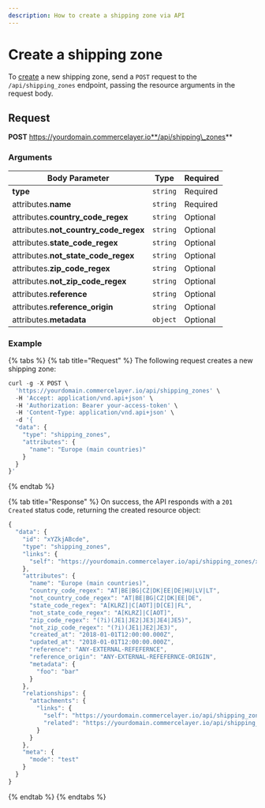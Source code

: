 ```yaml
---
description: How to create a shipping zone via API
---
```


# Create a shipping zone

To [create](https://docs.commercelayer.io/developers/creating-resources) a new shipping zone, send a `POST` request to the `/api/shipping_zones` endpoint, passing the resource arguments in the request body.

## Request

**POST** https://yourdomain.commercelayer.io**/api/shipping\_zones**

### Arguments

| Body Parameter                           | Type     | Required |
| ---------------------------------------- | -------- | -------- |
| **type**                                 | `string` | Required |
| attributes.**name**                      | `string` | Required |
| attributes.**country\_code\_regex**      | `string` | Optional |
| attributes.**not\_country\_code\_regex** | `string` | Optional |
| attributes.**state\_code\_regex**        | `string` | Optional |
| attributes.**not\_state\_code\_regex**   | `string` | Optional |
| attributes.**zip\_code\_regex**          | `string` | Optional |
| attributes.**not\_zip\_code\_regex**     | `string` | Optional |
| attributes.**reference**                 | `string` | Optional |
| attributes.**reference\_origin**         | `string` | Optional |
| attributes.**metadata**                  | `object` | Optional |

### Example

{% tabs %}
{% tab title="Request" %}
The following request creates a new shipping zone:

```javascript
curl -g -X POST \
  'https://yourdomain.commercelayer.io/api/shipping_zones' \
  -H 'Accept: application/vnd.api+json' \
  -H 'Authorization: Bearer your-access-token' \
  -H 'Content-Type: application/vnd.api+json' \
  -d '{
  "data": {
    "type": "shipping_zones",
    "attributes": {
      "name": "Europe (main countries)"
    }
  }
}'
```
{% endtab %}

{% tab title="Response" %}
On success, the API responds with a `201 Created` status code, returning the created resource object:

```javascript
{
  "data": {
    "id": "xYZkjABcde",
    "type": "shipping_zones",
    "links": {
      "self": "https://yourdomain.commercelayer.io/api/shipping_zones/xYZkjABcde"
    },
    "attributes": {
      "name": "Europe (main countries)",
      "country_code_regex": "AT|BE|BG|CZ|DK|EE|DE|HU|LV|LT",
      "not_country_code_regex": "AT|BE|BG|CZ|DK|EE|DE",
      "state_code_regex": "A[KLRZ]|C[AOT]|D[CE]|FL",
      "not_state_code_regex": "A[KLRZ]|C[AOT]",
      "zip_code_regex": "(?i)(JE1|JE2|JE3|JE4|JE5)",
      "not_zip_code_regex": "(?i)(JE1|JE2|JE3)",
      "created_at": "2018-01-01T12:00:00.000Z",
      "updated_at": "2018-01-01T12:00:00.000Z",
      "reference": "ANY-EXTERNAL-REFEFERNCE",
      "reference_origin": "ANY-EXTERNAL-REFEFERNCE-ORIGIN",
      "metadata": {
        "foo": "bar"
      }
    },
    "relationships": {
      "attachments": {
        "links": {
          "self": "https://yourdomain.commercelayer.io/api/shipping_zones/xYZkjABcde/relationships/attachments",
          "related": "https://yourdomain.commercelayer.io/api/shipping_zones/xYZkjABcde/attachments"
        }
      }
    },
    "meta": {
      "mode": "test"
    }
  }
}
```
{% endtab %}
{% endtabs %}
